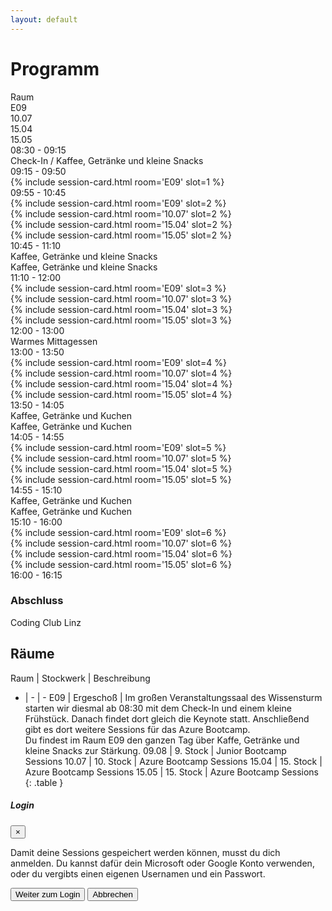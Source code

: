 ```yaml
---
layout: default
---
```


# Programm

<div class="container program">
<div class="row sessions">
        <div class="col-md-1 d-none d-md-block">Raum</div>
        <div class="col-md-3 d-none d-md-block">E09<br/></div>
        <div class="col-md-3 d-none d-md-block">10.07<br/></div>
        <div class="col-md-3 d-none d-md-block">15.04<br/></div>
        <div class="col-md-2 d-none d-md-block">15.05<br/></div>
</div>
<div class="row break">
        <div class="col-md-1">08:30 - 09:15</div>
        <div class="col-md-3">Check-In / Kaffee, Getränke und kleine Snacks</div>
        <div class="col-md-8 d-none d-md-block"></div>
</div>
<div class="row sessions">
        <div class="col-md-1">09:15 - 09:50</div>
        <div class="col-md-3">{% include session-card.html room='E09' slot=1 %}</div>
        <div class="col-md-3 d-none d-md-block"></div>
        <div class="col-md-3 d-none d-md-block"></div>
        <div class="col-md-2 d-none d-md-block"></div>
</div>
<div class="row sessions">
        <div class="col-md-1">09:55 - 10:45</div>
        <div class="col-md-3">{% include session-card.html room='E09' slot=2 %}</div>
        <div class="col-md-3">{% include session-card.html room='10.07' slot=2 %}</div>
        <div class="col-md-3">{% include session-card.html room='15.04' slot=2 %}</div>
        <div class="col-md-2">{% include session-card.html room='15.05' slot=2 %}</div>
</div>
<div class="row break">
        <div class="col-md-1">10:45 - 11:10</div>
        <div class="col-md-3">Kaffee, Getränke und kleine Snacks</div>
        <div class="col-md-3 d-none d-md-block"></div>
        <div class="col-md-5 d-none d-md-block">Kaffee, Getränke und kleine Snacks</div>
</div>
<div class="row sessions">
        <div class="col-md-1">11:10 - 12:00</div>
        <div class="col-md-3">{% include session-card.html room='E09' slot=3 %}</div>
        <div class="col-md-3">{% include session-card.html room='10.07' slot=3 %}</div>
        <div class="col-md-3">{% include session-card.html room='15.04' slot=3 %}</div>
        <div class="col-md-2">{% include session-card.html room='15.05' slot=3 %}</div>
</div>
<div class="row break">
        <div class="col-md-1">12:00 - 13:00</div>
        <div class="col-md-3 d-none d-md-block"></div>
        <div class="col-md-3 d-none d-md-block"></div>
        <div class="col-md-5">Warmes Mittagessen</div>
</div>
<div class="row sessions">
        <div class="col-md-1">13:00 - 13:50</div>
        <div class="col-md-3">{% include session-card.html room='E09' slot=4 %}</div>
        <div class="col-md-3">{% include session-card.html room='10.07' slot=4 %}</div>
        <div class="col-md-3">{% include session-card.html room='15.04' slot=4 %}</div>
        <div class="col-md-2">{% include session-card.html room='15.05' slot=4 %}</div>
</div>
<div class="row break">
        <div class="col-md-1">13:50 - 14:05</div>
        <div class="col-md-3">Kaffee, Getränke und Kuchen</div>
        <div class="col-md-3 d-none d-md-block"></div>
        <div class="col-md-5 d-none d-md-block">Kaffee, Getränke und Kuchen</div>
</div>
<div class="row sessions">
        <div class="col-md-1">14:05 - 14:55</div>
        <div class="col-md-3">{% include session-card.html room='E09' slot=5 %}</div>
        <div class="col-md-3">{% include session-card.html room='10.07' slot=5 %}</div>
        <div class="col-md-3">{% include session-card.html room='15.04' slot=5 %}</div>
        <div class="col-md-2">{% include session-card.html room='15.05' slot=5 %}</div>
</div>
<div class="row break">
        <div class="col-md-1">14:55 - 15:10</div>
        <div class="col-md-3">Kaffee, Getränke und Kuchen</div>
        <div class="col-md-3 d-none d-md-block"></div>
        <div class="col-md-5 d-none d-md-block">Kaffee, Getränke und Kuchen</div>
</div>
<div class="row sessions">
        <div class="col-md-1">15:10 - 16:00</div>
        <div class="col-md-3">{% include session-card.html room='E09' slot=6 %}</div>
        <div class="col-md-3">{% include session-card.html room='10.07' slot=6 %}</div>
        <div class="col-md-3">{% include session-card.html room='15.04' slot=6 %}</div>
        <div class="col-md-2">{% include session-card.html room='15.05' slot=6 %}</div>
</div>
<div class="row sessions">
        <div class="col-md-1">16:00 - 16:15</div>
        <div class="col-md-3">
                <h3>Abschluss</h3>
                <p>Coding Club Linz</p>
        </div>
        <div class="col-md-3 d-none d-md-block"></div>
        <div class="col-md-3 d-none d-md-block"></div>
        <div class="col-md-2 d-none d-md-block"></div>
</div>
</div>

## Räume

Raum | Stockwerk | Beschreibung
- | - | -
E09 | Ergeschoß | Im großen Veranstaltungssaal des Wissensturm starten wir diesmal ab 08:30 mit dem Check-In und einem kleine Frühstück. Danach findet dort gleich die Keynote statt. Anschließend gibt es dort weitere Sessions für das Azure Bootcamp.<br/>Du findest im Raum E09 den ganzen Tag über Kaffe, Getränke und kleine Snacks zur Stärkung.
09.08 | 9. Stock | Junior Bootcamp Sessions
10.07 | 10. Stock | Azure Bootcamp Sessions
15.04 | 15. Stock | Azure Bootcamp Sessions
15.05 | 15. Stock | Azure Bootcamp Sessions
{: .table }

<div class="modal fade" tabindex="-1" role="dialog" aria-labelledby="mySmallModalLabel" aria-hidden="true" id="confirmLoginModal">
  <div class="modal-dialog modal-dialog-centered">
    <div class="modal-content">
      <div class="modal-header">
        <h5 class="modal-title">Login</h5>
        <button type="button" class="close" data-dismiss="modal" aria-label="Close"><span aria-hidden="true">&times;</span></button>
      </div>
      <div class="modal-body">
        <p>Damit deine Sessions gespeichert werden können, musst du dich anmelden. Du kannst dafür dein Microsoft oder Google Konto verwenden, 
        oder du vergibts einen eigenen Usernamen und ein Passwort.</p>
      </div>
      <div class="modal-footer">
        <button type="button" class="btn btn-primary" id="modal-btn-login" onclick="login()">Weiter zum Login</button>
        <button type="button" class="btn btn-default" data-dismiss="modal">Abbrechen</button>
      </div>
    </div>
  </div>
</div>

<script>
        $(function() {
                $('.program-session-content').readmore({
                        collapsedHeight: 150,
                        moreLink: '<div class="expand-content" onclick="disabledEventPropagation(event)"><a><i class="fas fa-chevron-down"></i></a></div>',
                        lessLink: '<div class="collapse-content" onclick="disabledEventPropagation(event)"><a><i class="fas fa-chevron-up"></i></a></div>'
                });
        });

        function disabledEventPropagation(e) {
                if (e.stopPropagation) {
                        e.stopPropagation();
                } else if (window.event) {
                        window.event.cancelBubble = true;
                }
        }

        $( document ).ready(function() {
                initializeSessions();
        });
</script>